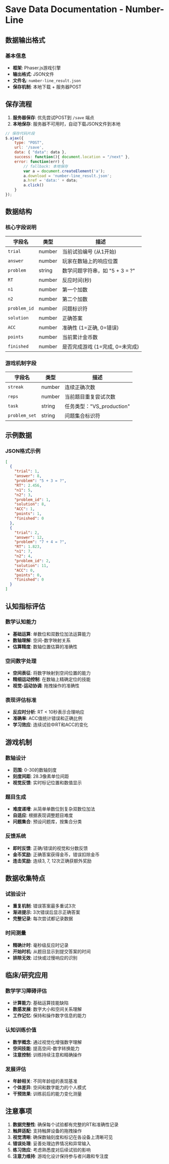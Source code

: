 # Save Data Documentation - Number-Line

## 数据输出格式

### 基本信息
- **框架**: Phaser.js游戏引擎
- **输出格式**: JSON文件
- **文件名**: `number-line_result.json`
- **保存机制**: 本地下载 + 服务器POST

## 保存流程

1. **服务器保存**: 优先尝试POST到 `/save` 端点
2. **本地保存**: 服务器不可用时，自动下载JSON文件到本地

```javascript
// 保存代码片段
$.ajax({
    type: "POST",
    url: '/save',
    data: { "data": data },
    success: function(){ document.location = "/next" },
    error: function(err) {
        // fallback: 本地保存
        var a = document.createElement('a');
        a.download = 'number-line_result.json';
        a.href = 'data:' + data;
        a.click()
    }
});
```

## 数据结构

### 核心字段说明

| 字段名 | 类型 | 描述 |
|--------|------|------|
| `trial` | number | 当前试验编号 (从1开始) |
| `answer` | number | 玩家在数轴上的响应位置 |
| `problem` | string | 数学问题字符串，如 "5 + 3 = ?" |
| `RT` | number | 反应时间(秒) |
| `n1` | number | 第一个加数 |
| `n2` | number | 第二个加数 |
| `problem_id` | number | 问题标识符 |
| `solution` | number | 正确答案 |
| `ACC` | number | 准确性 (1=正确, 0=错误) |
| `points` | number | 当前累计金币数 |
| `finished` | number | 是否完成游戏 (1=完成, 0=未完成) |

### 游戏机制字段

| 字段名 | 类型 | 描述 |
|--------|------|------|
| `streak` | number | 连续正确次数 |
| `reps` | number | 当前题目重复尝试次数 |
| `task` | string | 任务类型："VS_production" |
| `problem_set` | string | 问题集合标识符 |

## 示例数据

### JSON格式示例

```json
[
  {
    "trial": 1,
    "answer": 8,
    "problem": "5 + 3 = ?",
    "RT": 2.456,
    "n1": 5,
    "n2": 3,
    "problem_id": 1,
    "solution": 8,
    "ACC": 1,
    "points": 1,
    "finished": 0
  },
  {
    "trial": 2,
    "answer": 12,
    "problem": "7 + 4 = ?",
    "RT": 1.823,
    "n1": 7,
    "n2": 4,
    "problem_id": 2,
    "solution": 11,
    "ACC": 0,
    "points": 0,
    "finished": 0
  }
]
```

## 认知指标评估

### 数学认知能力
- **基础运算**: 单数位和双数位加法运算能力
- **数轴理解**: 空间-数字映射关系
- **估算精度**: 数轴位置估算的准确性

### 空间数字处理
- **空间表征**: 将数字映射到空间位置的能力
- **精细运动控制**: 在数轴上精确定位的技能
- **视觉-运动协调**: 拖拽操作的准确性

### 表现评估标准
- **反应时分析**: RT < 10秒表示合理响应
- **准确率**: ACC值统计错误和正确比例
- **学习效应**: 连续试验中RT和ACC的变化

## 游戏机制

### 数轴设计
- **范围**: 0-30的数轴刻度
- **刻度间距**: 28.3像素单位间距
- **视觉反馈**: 实时标记位置和数值显示

### 题目生成
- **难度递增**: 从简单单数位到复杂双数位加法
- **自适应**: 根据表现调整题目难度
- **问题集合**: 预设问题库，按集合分类

### 反馈系统
- **即时反馈**: 正确/错误的视觉和分数反馈
- **金币奖励**: 正确答案获得金币，错误扣除金币
- **连击奖励**: 连续3, 7, 12次正确获额外奖励

## 数据收集特点

### 试验设计
- **重复机制**: 错误答案最多重试3次
- **渐进提示**: 3次错误后显示正确答案
- **完整记录**: 每次尝试都记录数据

### 时间测量
- **精确计时**: 毫秒级反应时记录
- **开始时机**: 从题目显示到提交答案的时间
- **排除无效**: 过快或过慢响应的识别

## 临床/研究应用

### 数学学习障碍评估
- **计算能力**: 基础运算技能缺陷
- **数感发展**: 数字大小和空间关系理解
- **工作记忆**: 保持和操作数字信息的能力

### 认知训练价值
- **数学概念**: 通过视觉化增强数字理解
- **空间技能**: 提高空间-数字转换能力
- **注意控制**: 训练持续注意和精确操作

### 发展评估
- **年龄相关**: 不同年龄组的表现基准
- **个体差异**: 空间和数字能力的个人模式
- **干预效果**: 训练前后的能力变化测量

## 注意事项

1. **数据完整性**: 确保每个试验都有完整的RT和准确性记录
2. **触屏适配**: 支持触屏设备的拖拽操作
3. **视觉清晰**: 确保数轴刻度和标记在各设备上清晰可见
4. **错误处理**: 妥善处理边界情况和异常输入
5. **练习效应**: 考虑熟悉度对后续试验的影响
6. **注意力维持**: 游戏化设计保持参与者兴趣和专注度